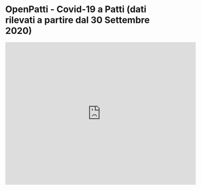 # OpenPatti - Covid-19 a Patti (dati rilevati a partire dal 30 Settembre 2020)

<iframe width="600" height="450" src="https://datastudio.google.com/embed/reporting/7e6eb73c-2e7c-4f20-84da-fbe9fbeb38f9/page/SA0mB" frameborder="0" style="border:0" allowfullscreen></iframe>
